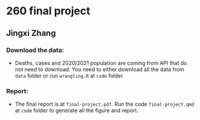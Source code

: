 # 260 final project
## Jingxi Zhang

### Download the data:
- Deaths, cases and 2020/2021 population are coming from API that do not need to download. You need to either download all the data from `data` folder or run `wrangling.R` at `code` folder.

### Report:
- The final report is at `final-project.pdf`. Run the code `final-project.qmd` at `code` folder to generate all the figure and report.